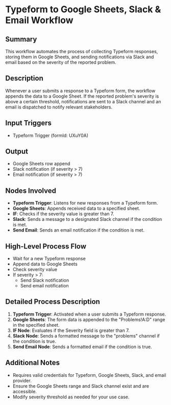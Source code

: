 # Typeform to Google Sheets, Slack & Email Workflow

## Summary
This workflow automates the process of collecting Typeform responses, storing them in Google Sheets, and sending notifications via Slack and email based on the severity of the reported problem.

## Description
Whenever a user submits a response to a Typeform form, the workflow appends the data to a Google Sheet. If the reported problem's severity is above a certain threshold, notifications are sent to a Slack channel and an email is dispatched to notify relevant stakeholders.

## Input Triggers
- Typeform Trigger (formId: UXuY0A)

## Output
- Google Sheets row append
- Slack notification (if severity > 7)
- Email notification (if severity > 7)

## Nodes Involved
- **Typeform Trigger**: Listens for new responses from a Typeform form.
- **Google Sheets**: Appends received data to a specified sheet.
- **IF**: Checks if the severity value is greater than 7.
- **Slack**: Sends a message to a designated Slack channel if the condition is met.
- **Send Email**: Sends an email notification if the condition is met.

## High-Level Process Flow
- Wait for a new Typeform response
- Append data to Google Sheets
- Check severity value
- If severity > 7:
  - Send Slack notification
  - Send email notification

## Detailed Process Description
1. **Typeform Trigger**: Activated when a user submits a Typeform response.
2. **Google Sheets**: The form data is appended to the "Problems!A:D" range in the specified sheet.
3. **IF Node**: Evaluates if the Severity field is greater than 7.
4. **Slack Node**: Sends a formatted message to the "problems" channel if the condition is true.
5. **Send Email Node**: Sends a formatted email if the condition is true.

## Additional Notes
- Requires valid credentials for Typeform, Google Sheets, Slack, and email provider.
- Ensure the Google Sheets range and Slack channel exist and are accessible.
- Modify severity threshold as needed for your use case.
